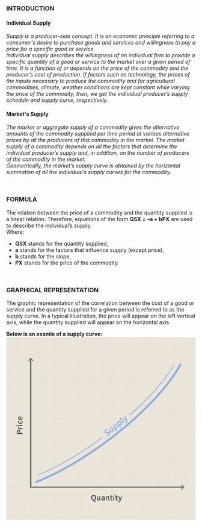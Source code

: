 ### INTRODUCTION <br>

#### Individual Supply 
*<p>Supply is a producer-side concept. It is an economic principle referring to a consumer's desire to purchase goods and services and willingness to pay a price for a specific good or service.
<br> Individual supply describes the willingness of an individual firm to provide a specific quantity of a good or service to the market over a given period of time. It is a function of or depends on the price of the commodity and the producer’s cost of production. If factors such as technology, the prices of the inputs necessary to produce the commodity and for agricultural commodities, climate, weather conditions are kept constant while varying the price of the commodity, then, we get the individual producer’s supply schedule and supply curve, respectively.<p>*

#### Market's Supply
*<p>The market or aggregate supply of a commodity gives the alternative amounts of the commodity supplied per time period at various alternative prices by all the producers of this commodity in the market. The market supply of a commodity depends on all the factors that determine the individual producer’s supply and, in addition, on the number of producers of the commodity in the market.
<br> Geometrically, the market’s supply curve is obtained by the horizontal summation of all the individual’s supply curves for the commodity.<p>*

<br>

### FORMULA

The relation between the price of a commodity and the quantity supplied is a linear relation. Therefore, equations of the form **QSX = –a + bPX** are used to describe the individual’s supply.<br>
Where:
-   **QSX** stands for the quantity supplied,
-   **a** stands for the factors that influence supply (except price),
-   **b** stands for the slope,
-   **PX** stands for the price of the commodity.

<br>

### GRAPHICAL REPRESENTATION

<p> The graphic representation of the correlation between the cost of a good or service and the quantity supplied for a given period is referred to as the supply curve. In a typical illustration, the price will appear on the left vertical axis, while the quantity supplied will appear on the horizontal axis.</p>

**Below is an examle of a supply curve:**<br>
<img src="assets/images/SupplyCurveEG.png"><br>

<br>
